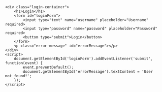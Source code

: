     <div class="login-container">
        <h1>Login</h1>
        <form id="loginForm">
            <input type="text" name="username" placeholder="Username" required>
            <input type="password" name="password" placeholder="Password" required>
            <button type="submit">Login</button>
        </form>
        <p class="error-message" id="errorMessage"></p>
    </div>
    <script>
        document.getElementById('loginForm').addEventListener('submit', function(event) {
            event.preventDefault();
            document.getElementById('errorMessage').textContent = 'User not found!';
        });
    </script>
